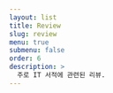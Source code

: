```yaml
---
layout: list
title: Review
slug: review
menu: true
submenu: false
order: 6
description: >
  주로 IT 서적에 관련된 리뷰.
---
```

